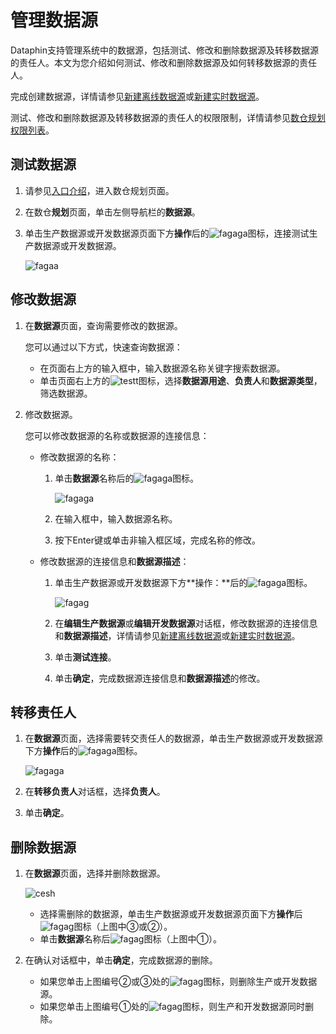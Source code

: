 # 管理数据源

Dataphin支持管理系统中的数据源，包括测试、修改和删除数据源及转移数据源的责任人。本文为您介绍如何测试、修改和删除数据源及如何转移数据源的责任人。

完成创建数据源，详情请参见[新建离线数据源](/cn.zh-CN/数仓规划/数据源/新建离线数据源/新建MaxCompute数据源.md)或[新建实时数据源](/cn.zh-CN/数仓规划/数据源/新建实时数据源/新建DataHub数据源.md)。

测试、修改和删除数据源及转移数据源的责任人的权限限制，详情请参见[数仓规划权限列表](/cn.zh-CN/权限管理/数仓规划权限列表.md)。

## 测试数据源

1.  请参见[入口介绍](/cn.zh-CN/数仓规划/概述.md)，进入数仓规划页面。

2.  在数仓**规划**页面，单击左侧导航栏的**数据源**。

3.  单击生产数据源或开发数据源页面下方**操作**后的![fagaga](https://static-aliyun-doc.oss-accelerate.aliyuncs.com/assets/img/zh-CN/3955209951/p93952.png)图标，连接测试生产数据源或开发数据源。

    ![fagaa](https://static-aliyun-doc.oss-accelerate.aliyuncs.com/assets/img/zh-CN/3955209951/p93950.png)


## 修改数据源

1.  在**数据源**页面，查询需要修改的数据源。

    您可以通过以下方式，快速查询数据源：

    -   在页面右上方的输入框中，输入数据源名称关键字搜索数据源。
    -   单击页面右上方的![testt](https://static-aliyun-doc.oss-accelerate.aliyuncs.com/assets/img/zh-CN/4955209951/p129658.png)图标，选择**数据源用途**、**负责人**和**数据源类型**，筛选数据源。
2.  修改数据源。

    您可以修改数据源的名称或数据源的连接信息：

    -   修改数据源的名称：
        1.  单击**数据源**名称后的![fagaga](https://static-aliyun-doc.oss-accelerate.aliyuncs.com/assets/img/zh-CN/8955209951/p93833.png)图标。

            ![fagaga](https://static-aliyun-doc.oss-accelerate.aliyuncs.com/assets/img/zh-CN/2955209951/p93953.png)

        2.  在输入框中，输入数据源名称。
        3.  按下Enter键或单击非输入框区域，完成名称的修改。
    -   修改数据源的连接信息和**数据源描述**：
        1.  单击生产数据源或开发数据源下方**操作：**后的![fagaga](https://static-aliyun-doc.oss-accelerate.aliyuncs.com/assets/img/zh-CN/8955209951/p93833.png)图标。

            ![fagag](https://static-aliyun-doc.oss-accelerate.aliyuncs.com/assets/img/zh-CN/2955209951/p93944.png)

        2.  在**编辑生产数据源**或**编辑开发数据源**对话框，修改数据源的连接信息和**数据源描述**，详情请参见[新建离线数据源](/cn.zh-CN/数仓规划/数据源/新建离线数据源/新建MaxCompute数据源.md)或[新建实时数据源](/cn.zh-CN/数仓规划/数据源/新建实时数据源/新建DataHub数据源.md)。
        3.  单击**测试连接**。
        4.  单击**确定**，完成数据源连接信息和**数据源描述**的修改。

## 转移责任人

1.  在**数据源**页面，选择需要转交责任人的数据源，单击生产数据源或开发数据源下方**操作**后的![fagaga](https://static-aliyun-doc.oss-accelerate.aliyuncs.com/assets/img/zh-CN/9955209951/p93845.png)图标。

    ![fagaga](https://static-aliyun-doc.oss-accelerate.aliyuncs.com/assets/img/zh-CN/4955209951/p93948.png)

2.  在**转移负责人**对话框，选择**负责人**。

3.  单击**确定**。


## 删除数据源

1.  在**数据源**页面，选择并删除数据源。

    ![cesh](https://static-aliyun-doc.oss-accelerate.aliyuncs.com/assets/img/zh-CN/4955209951/p95513.png)

    -   选择需删除的数据源，单击生产数据源或开发数据源页面下方**操作**后![fagag](https://static-aliyun-doc.oss-accelerate.aliyuncs.com/assets/img/zh-CN/0065209951/p93947.png)图标（上图中③或②）。
    -   单击**数据源**名称后![fagag](https://static-aliyun-doc.oss-accelerate.aliyuncs.com/assets/img/zh-CN/0065209951/p93947.png)图标（上图中①）。
2.  在确认对话框中，单击**确定**，完成数据源的删除。

    -   如果您单击上图编号②或③处的![fagag](https://static-aliyun-doc.oss-accelerate.aliyuncs.com/assets/img/zh-CN/0065209951/p93947.png)图标，则删除生产或开发数据源。
    -   如果您单击上图编号①处的![fagag](https://static-aliyun-doc.oss-accelerate.aliyuncs.com/assets/img/zh-CN/0065209951/p93947.png)图标，则生产和开发数据源同时删除。

